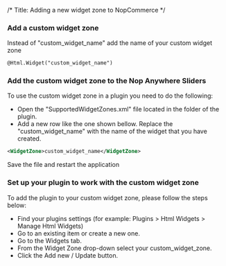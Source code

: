/*
Title: Adding a new widget zone to NopCommerce
*/

### Add a custom widget zone

Instead of "custom_widget_name" add the name of your custom widget zone

```html
@Html.Widget("custom_widget_name")
```

### Add the custom widget zone to the Nop Anywhere Sliders

To use the custom widget zone in a plugin you need to do the following:

- Open the "SupportedWidgetZones.xml" file located in the folder of the plugin.
- Add a new row like the one shown bellow. Replace the "custom_widget_name" with the name of the widget that you have created.

```xml
<WidgetZone>custom_widget_name</WidgetZone>
```

Save the file and restart the application


### Set up your plugin to work with the custom widget zone

To add the plugin to your custom widget zone, please follow the steps below:

- Find your plugins settings (for example: Plugins > Html Widgets > Manage Html Widgets)
- Go to an existing item or create a new one.
- Go to the Widgets tab.
- From the Widget Zone drop-down select your custom_widget_zone.
- Click the Add new / Update button.
